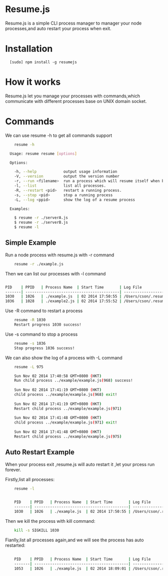 # Resume.js
Resume.js is a simple CLI process manager to  manager your node processes,and auto restart your process when exit.


# Installation
```
  [sudo] npm install -g resumejs
```

# How it works

Resume.js let you manage your processes with commands,which communicate with different processes base on UNIX domain socket.


# Commands
We can use resume -h to get all commands support
``` bash
    resume -h
```
``` bash
  Usage: resume resume [options]

  Options:

    -h, --help            output usage information
    -V, --version         output the version number
    -r, --run <filename>  run a process which will resume itself when broke.
    -l, --list            list all processes.
    -R, --restart <pid>   restart a running process.
    -s, --stop <pid>      stop a running process
    -L, --log <ppid>      show the log of a resume process

  Examples:

    $ resume -r ./serverA.js
    $ resume -r ./serverB.js
    $ resume -l
```

## Simple Example

Run a node process with resume.js with -r command
``` bash 
    resume -r ./example.js
```

Then we can list our processes with -l command

``` bash

PID    | PPID   | Process Name  | Start Time       | Log File
-------| ------------------------------------------| ---------------------------------------------
1030   | 1026   | ./example.js  | 02 2014 17:50:55 | /Users/cson/.resume/log/1414921836441.log
1036   | 1028   | ./example2.js | 02 2014 17:55:52 | /Users/cson/.resume/log/1414921836782.log

```
Use -R command to restart a process

``` bash
    resume -R 1030
    Restart progress 1030 success!
```
Use -s command to stop a process

``` bash
    resume -s 1036
    Stop progress 1036 success!
```
We can also show the log of a process with -L command


``` bash
    resume -L 975
```
``` bash
    Sun Nov 02 2014 17:40:58 GMT+0800 (HKT)
    Run child process ../example/example.js(968) success!
    
    Sun Nov 02 2014 17:41:19 GMT+0800 (HKT)
    child process ../example/example.js(968) exit!
    
    Sun Nov 02 2014 17:41:19 GMT+0800 (HKT)
    Restart child process ../example/example.js(971)
    
    Sun Nov 02 2014 17:41:48 GMT+0800 (HKT)
    child process ../example/example.js(971) exit!
    
    Sun Nov 02 2014 17:41:48 GMT+0800 (HKT)
    Restart child process ../example/example.js(975)
```

## Auto Restart Example
When your process exit ,resume.js will auto restart it ,let your prcess run forever.

Firstly,list all processes:

``` bash
    resume -l
```
``` bash
  
    PID    | PPID   | Process Name  | Start Time       | Log File
    -------| ------------------------------------------| ---------------------------------------------
    1030   | 1026   | ./example.js  | 02 2014 17:50:55 | /Users/cson/.resume/log/1414921836441.log

```
Then we kill the process with kill command:
``` bash
    kill -s SIGKILL 1030
```

Fianlly,list all processes again,and we will see the process has auto restarted:
``` bash
  
    PID    | PPID   | Process Name  | Start Time       | Log File
    -------| ------------------------------------------| ---------------------------------------------
    1053   | 1026   | ./example.js  | 02 2014 18:09:01 | /Users/cson/.resume/log/1414921836441.log

```

